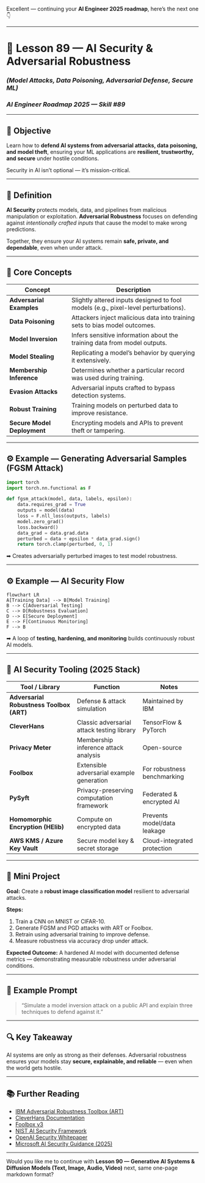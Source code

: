 Excellent — continuing your **AI Engineer 2025 roadmap**, here’s the next one 👇

---

# 🧱 Lesson 89 — AI Security & Adversarial Robustness

### *(Model Attacks, Data Poisoning, Adversarial Defense, Secure ML)*

### *AI Engineer Roadmap 2025 — Skill #89*

---

## 🎯 Objective

Learn how to **defend AI systems from adversarial attacks, data poisoning, and model theft**, ensuring your ML applications are **resilient, trustworthy, and secure** under hostile conditions.

Security in AI isn’t optional — it’s mission-critical.

---

## 🧩 Definition

**AI Security** protects models, data, and pipelines from malicious manipulation or exploitation.
**Adversarial Robustness** focuses on defending against *intentionally crafted inputs* that cause the model to make wrong predictions.

Together, they ensure your AI systems remain **safe, private, and dependable**, even when under attack.

---

## 🧠 Core Concepts

| Concept                     | Description                                                                        |
| --------------------------- | ---------------------------------------------------------------------------------- |
| **Adversarial Examples**    | Slightly altered inputs designed to fool models (e.g., pixel-level perturbations). |
| **Data Poisoning**          | Attackers inject malicious data into training sets to bias model outcomes.         |
| **Model Inversion**         | Infers sensitive information about the training data from model outputs.           |
| **Model Stealing**          | Replicating a model’s behavior by querying it extensively.                         |
| **Membership Inference**    | Determines whether a particular record was used during training.                   |
| **Evasion Attacks**         | Adversarial inputs crafted to bypass detection systems.                            |
| **Robust Training**         | Training models on perturbed data to improve resistance.                           |
| **Secure Model Deployment** | Encrypting models and APIs to prevent theft or tampering.                          |

---

## ⚙️ Example — Generating Adversarial Samples (FGSM Attack)

```python
import torch
import torch.nn.functional as F

def fgsm_attack(model, data, labels, epsilon):
    data.requires_grad = True
    outputs = model(data)
    loss = F.nll_loss(outputs, labels)
    model.zero_grad()
    loss.backward()
    data_grad = data.grad.data
    perturbed = data + epsilon * data_grad.sign()
    return torch.clamp(perturbed, 0, 1)
```

➡ Creates adversarially perturbed images to test model robustness.

---

## ⚙️ Example — AI Security Flow

```mermaid
flowchart LR
A[Training Data] --> B[Model Training]
B --> C[Adversarial Testing]
C --> D[Robustness Evaluation]
D --> E[Secure Deployment]
E --> F[Continuous Monitoring]
F --> B
```

➡ A loop of **testing, hardening, and monitoring** builds continuously robust AI models.

---

## 🧱 AI Security Tooling (2025 Stack)

| Tool / Library                           | Function                                   | Notes                       |
| ---------------------------------------- | ------------------------------------------ | --------------------------- |
| **Adversarial Robustness Toolbox (ART)** | Defense & attack simulation                | Maintained by IBM           |
| **CleverHans**                           | Classic adversarial attack testing library | TensorFlow & PyTorch        |
| **Privacy Meter**                        | Membership inference attack analysis       | Open-source                 |
| **Foolbox**                              | Extensible adversarial example generation  | For robustness benchmarking |
| **PySyft**                               | Privacy-preserving computation framework   | Federated & encrypted AI    |
| **Homomorphic Encryption (HElib)**       | Compute on encrypted data                  | Prevents model/data leakage |
| **AWS KMS / Azure Key Vault**            | Secure model key & secret storage          | Cloud-integrated protection |

---

## 📘 Mini Project

**Goal:** Create a **robust image classification model** resilient to adversarial attacks.

**Steps:**

1. Train a CNN on MNIST or CIFAR-10.
2. Generate FGSM and PGD attacks with ART or Foolbox.
3. Retrain using adversarial training to improve defense.
4. Measure robustness via accuracy drop under attack.

**Expected Outcome:**
A hardened AI model with documented defense metrics — demonstrating measurable robustness under adversarial conditions.

---

## 🧠 Example Prompt

> “Simulate a model inversion attack on a public API and explain three techniques to defend against it.”

---

## 🔍 Key Takeaway

AI systems are only as strong as their defenses.
Adversarial robustness ensures your models stay **secure, explainable, and reliable** — even when the world gets hostile.

---

## 📚 Further Reading

* [IBM Adversarial Robustness Toolbox (ART)](https://github.com/Trusted-AI/adversarial-robustness-toolbox)
* [CleverHans Documentation](https://github.com/cleverhans-lab/cleverhans)
* [Foolbox v3](https://foolbox.readthedocs.io/en/stable/)
* [NIST AI Security Framework](https://www.nist.gov/itl/ai-risk-management-framework)
* [OpenAI Security Whitepaper](https://openai.com/security)
* [Microsoft AI Security Guidance (2025)](https://learn.microsoft.com/en-us/security/ai-security/)

---

Would you like me to continue with **Lesson 90 — Generative AI Systems & Diffusion Models (Text, Image, Audio, Video)** next, same one-page markdown format?
